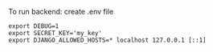 To run backend:
create .env file
```
export DEBUG=1
export SECRET_KEY='my_key'
export DJANGO_ALLOWED_HOSTS=* localhost 127.0.0.1 [::1]
```

